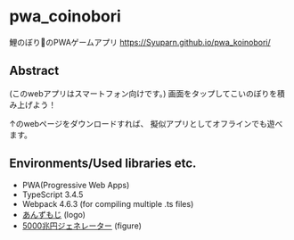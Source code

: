 # pwa_coinobori
鯉のぼり🎏のPWAゲームアプリ https://Syuparn.github.io/pwa_koinobori/

## Abstract
(このwebアプリはスマートフォン向けです。)
画面をタップしてこいのぼりを積み上げよう！

↑のwebページをダウンロードすれば、
擬似アプリとしてオフラインでも遊べます。

## Environments/Used libraries etc.
- PWA(Progressive Web Apps)
- TypeScript 3.4.5
- Webpack 4.6.3 (for compiling multiple .ts files)
- [あんずもじ](http://www8.plala.or.jp/p_dolce/) (logo)
- [5000兆円ジェネレーター](https://auri.ga/5000generator/) (figure)
